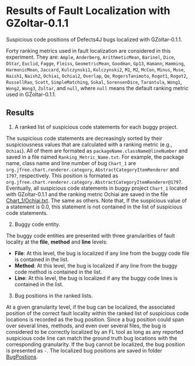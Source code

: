 # Results of Fault Localization with GZoltar-0.1.1
Suspicious code positions of Defects4J bugs localized with GZoltar-0.1.1.

Forty ranking metrics used in fault localization are considered in this experiment. They are: `Ample`, `Anderberg`, `ArithmeticMean`, `Barinel`, `Dice`, `DStar`, `Euclid`, `Fagge`, `Fleiss`, `GeometricMean`, `Goodman`, `Gp13`, `Hamann`, `Hamming`, `HarmonicMean`, `Jaccard`, `Kulczynski1`, `Kulczynski2`, `M1`, `M2`, `McCon`, `Minus`, `Muse`, `Naish1`, `Naish2`, `Ochiai`, `Ochiai2`, `Overlap`, `Qe`, `RogersTanimoto`, `Rogot1`, `Rogot2`, `RussellRao`, `Scott`, `SimpleMatching`, `Sokal`, `SorensenDice`, `Tarantula`, `Wong1`, `Wong2`, `Wong3`, `Zoltar`, and `null`, where `null` means the default ranking metric used in GZoltar-0.1.1.

Results 
-------
1. A ranked list of suspicious code statements for each buggy project.

The suspicious code statements are decreasingly sorted by their suspiciousness values that are calculated with a ranking metric (e.g., `Ochiai`). 
All of them are formated as `packageName.className@lineNumber` and saved in a file named `Ranking_Metric_Name.txt`.
For example, the package name, class name and line number of bug `Chart_1` are `org.jfree.chart.renderer.category`, `AbstractCategoryItemRenderer` and `1797`, respectively. 
This position is formated as `org.jfree.chart.renderer.category.AbstractCategoryItemRenderer@1797`.
Eventually, all suspicious code statements in buggy project `Chart_1` located with GZoltar-0.1.1 and the ranking metric Ochiai are saved in the file [Chart_1/Ochiai.txt](https://github.com/flvsapr/FL-VS-APR/blob/master/FL/GZoltar-0.1.1/SuspiciousCodePositions/Chart_1/Ochiai.txt). The same as others. 
Note that, If the suspicious value of a statement is 0.0, this statement is not contained in the list of suspicious code statements. 

2. Buggy code entity.

The buggy code entities are presented with three granularities of fault locality at the **file**, **method** and **line** levels:
- **File**: At this level,  the bug is localized if any line from the buggy code file is contained in the list.
- **Method**: At this level, the bug is localized if any line from the buggy code method is contained in the list. 
- **Line**: At this level, the bug is localized if any the buggy code lines is contained in the list.

3. Bug positions in the ranked lists.

At a given granularity level, if the bug can be localized, the associated position of the correct fault locality within the ranked list of suspicious code locations is recorded as the bug position.
Since a bug position could span over several lines, methods, and even over several files, the bug is considered to be correctly localized by an FL tool as long as any reported suspicious code line can match the ground truth bug locations with the corresponding granularity.
If the bug cannot be localized, the bug position is presented as `-`.
The localized bug positions are saved in folder [BugPostions](https://github.com/flvsapr/FL-VS-APR/tree/master/FL/GZoltar-0.1.1/BugPositions).
